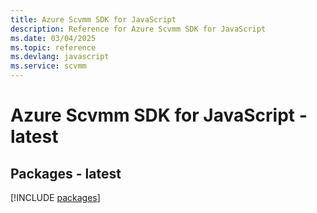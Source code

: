 ```yaml
---
title: Azure Scvmm SDK for JavaScript
description: Reference for Azure Scvmm SDK for JavaScript
ms.date: 03/04/2025
ms.topic: reference
ms.devlang: javascript
ms.service: scvmm
---
```

# Azure Scvmm SDK for JavaScript - latest
## Packages - latest
[!INCLUDE [packages](scvmm-index.md)]